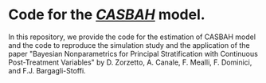 # Code for the <a href=https://rb.gy/0n5tha>_CASBAH_</a> model.

In this repository, we provide the code for the estimation of CASBAH model and the code to reproduce the simulation study and the application of the paper "Bayesian Nonparametrics for Principal Stratification with Continuous Post-Treatment Variables" by D. Zorzetto,  A. Canale, F. Mealli, F. Dominici, and F.J. Bargagli-Stoffi. 

